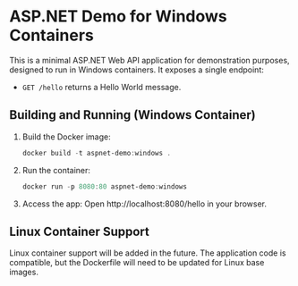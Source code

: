 # ASP.NET Demo for Windows Containers

This is a minimal ASP.NET Web API application for demonstration purposes, designed to run in Windows containers. It exposes a single endpoint:

- `GET /hello` returns a Hello World message.

## Building and Running (Windows Container)

1. Build the Docker image:
   ```powershell
   docker build -t aspnet-demo:windows .
   ```
2. Run the container:
   ```powershell
   docker run -p 8080:80 aspnet-demo:windows
   ```
3. Access the app:
   Open http://localhost:8080/hello in your browser.

## Linux Container Support

Linux container support will be added in the future. The application code is compatible, but the Dockerfile will need to be updated for Linux base images.

